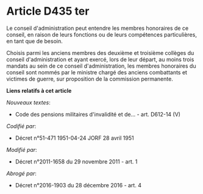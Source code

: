 # Article D435 ter

Le conseil d'administration peut entendre les membres honoraires de ce conseil, en raison de leurs fonctions ou de leurs
compétences particulières, en tant que de besoin. 

Choisis parmi les anciens membres des deuxième et troisième collèges du conseil d'administration et ayant exercé, lors de
leur départ, au moins trois mandats au sein de ce conseil d'administration, les membres honoraires du conseil sont nommés par
le ministre chargé des anciens combattants et victimes de guerre, sur proposition de la commission permanente.

**Liens relatifs à cet article**

_Nouveaux textes_:

  - Code des pensions militaires d'invalidité et de... - art. D612-14 (V)

_Codifié par_:

  - Décret n°51-471 1951-04-24 JORF 28 avril 1951

_Modifié par_:

  - Décret n°2011-1658 du 29 novembre 2011 - art. 1

_Abrogé par_:

  - Décret n°2016-1903 du 28 décembre 2016 - art. 4

